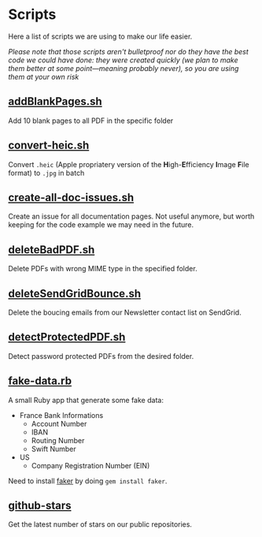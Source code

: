 # Scripts

Here a list of scripts we are using to make our life easier.

*Please note that those scripts aren't bulletproof nor do they have the best code we could have done: they were created quickly (we plan to make them better at some point—meaning probably never), so you are using them at your own risk*

## [addBlankPages.sh](addBlankPages.sh)
Add 10 blank pages to all PDF in the specific folder

## [convert-heic.sh](convert-heic.sh)
Convert `.heic` (Apple propriatery version of the **H**igh-**E**fficiency **I**mage **F**ile format) to `.jpg` in batch

## [create-all-doc-issues.sh](create-all-doc-issues.sh)
Create an issue for all documentation pages. Not useful anymore, but worth keeping for the code example we may need in the future.

## [deleteBadPDF.sh](deleteBadPDF.sh)
Delete PDFs with wrong MIME type in the specified folder.

## [deleteSendGridBounce.sh](deleteSendGridBounce.sh)
Delete the boucing emails from our Newsletter contact list on SendGrid.

## [detectProtectedPDF.sh](detectProtectedPDF.sh)
Detect password protected PDFs from the desired folder.

## [fake-data.rb](fake-data.rb)
A small Ruby app that generate some fake data:

- France Bank Informations
    - Account Number
    - IBAN
    - Routing Number
    - Swift Number
- US
    - Company Registration Number (EIN)

Need to install [faker](https://github.com/faker-ruby/faker) by doing `gem install faker`.

## [github-stars](github-stars.sh)
Get the latest number of stars on our public repositories.
